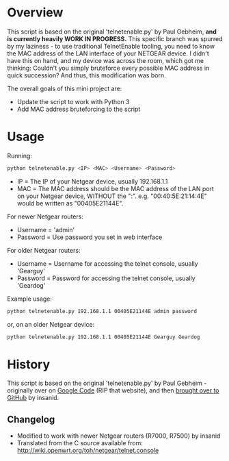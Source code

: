 # Overview

This script is based on the original 'telnetenable.py' by Paul Gebheim, **and is currently heavily WORK IN PROGRESS.** This specific branch was spurred by my laziness - to use traditional TelnetEnable tooling, you need to know the MAC address of the LAN interface of your NETGEAR device. I didn't have this on hand, and my device was across the room, which got me thinking: Couldn't you simply bruteforce every possible MAC address in quick succession? And thus, this modification was born.

The overall goals of this mini project are:
- Update the script to work with Python 3
- Add MAC address bruteforcing to the script

# Usage

Running:

```sh
python telnetenable.py <IP> <MAC> <Username> <Password>
```

- IP = The IP of your Netgear device, usually 192.168.1.1
- MAC = The MAC address should be the MAC address of the LAN port on your Netgear device, WITHOUT the ":". e.g. "00:40:5E:21:14:4E" would be written as "00405E21144E".

For newer Netgear routers:
- Username = 'admin'
- Password = Use password you set in web interface

For older Netgear routers:
- Username = Username for accessing the telnet console, usually 'Gearguy'
- Password = Password for accessing the telnet console, usually 'Geardog'

Example usage:
```sh
python telnetenable.py 192.168.1.1 00405E21144E admin password
```
or, on an older Netgear device:
```sh
python telnetenable.py 192.168.1.1 00405E21144E Gearguy Geardog
```

# History

This script is based on the original 'telnetenable.py' by Paul Gebheim - originally over on [Google Code](https://code.google.com/archive/p/netgear-telnetenable/) (RIP that website), and then [brought over to GitHub](https://github.com/insanid/netgear-telenetenable) by insanid.

## Changelog

- Modified to work with newer Netgear routers (R7000, R7500) by insanid
- Translated from the C source available from: http://wiki.openwrt.org/toh/netgear/telnet.console
